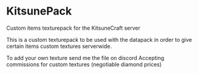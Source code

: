 # KitsunePack
Custom items texturepack for the KitsuneCraft server

This is a custom texturepack to be used with the datapack in order to give certain items custom textures serverwide.

To add your own texture send me the file on discord
Accepting commissions for custom textures (negotiable diamond prices)
